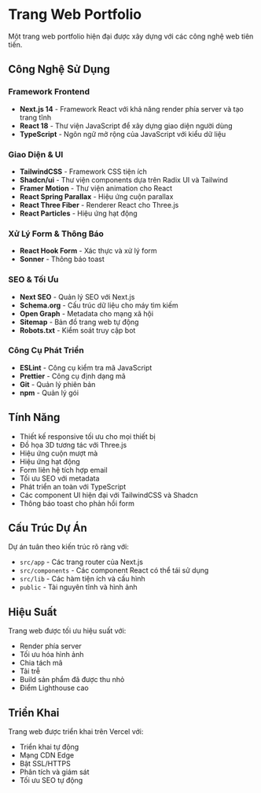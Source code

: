 # Trang Web Portfolio

Một trang web portfolio hiện đại được xây dựng với các công nghệ web tiên tiến.

## Công Nghệ Sử Dụng

### Framework Frontend
- **Next.js 14** - Framework React với khả năng render phía server và tạo trang tĩnh
- **React 18** - Thư viện JavaScript để xây dựng giao diện người dùng
- **TypeScript** - Ngôn ngữ mở rộng của JavaScript với kiểu dữ liệu

### Giao Diện & UI
- **TailwindCSS** - Framework CSS tiện ích
- **Shadcn/ui** - Thư viện components dựa trên Radix UI và Tailwind
- **Framer Motion** - Thư viện animation cho React
- **React Spring Parallax** - Hiệu ứng cuộn parallax
- **React Three Fiber** - Renderer React cho Three.js
- **React Particles** - Hiệu ứng hạt động

### Xử Lý Form & Thông Báo
- **React Hook Form** - Xác thực và xử lý form
- **Sonner** - Thông báo toast

### SEO & Tối Ưu
- **Next SEO** - Quản lý SEO với Next.js
- **Schema.org** - Cấu trúc dữ liệu cho máy tìm kiếm
- **Open Graph** - Metadata cho mạng xã hội
- **Sitemap** - Bản đồ trang web tự động
- **Robots.txt** - Kiểm soát truy cập bot

### Công Cụ Phát Triển
- **ESLint** - Công cụ kiểm tra mã JavaScript
- **Prettier** - Công cụ định dạng mã
- **Git** - Quản lý phiên bản
- **npm** - Quản lý gói

## Tính Năng

- Thiết kế responsive tối ưu cho mọi thiết bị
- Đồ họa 3D tương tác với Three.js
- Hiệu ứng cuộn mượt mà
- Hiệu ứng hạt động
- Form liên hệ tích hợp email
- Tối ưu SEO với metadata
- Phát triển an toàn với TypeScript
- Các component UI hiện đại với TailwindCSS và Shadcn
- Thông báo toast cho phản hồi form

## Cấu Trúc Dự Án

Dự án tuân theo kiến trúc rõ ràng với:
- `src/app` - Các trang router của Next.js
- `src/components` - Các component React có thể tái sử dụng
- `src/lib` - Các hàm tiện ích và cấu hình
- `public` - Tài nguyên tĩnh và hình ảnh

## Hiệu Suất

Trang web được tối ưu hiệu suất với:
- Render phía server
- Tối ưu hóa hình ảnh
- Chia tách mã
- Tải trễ
- Build sản phẩm đã được thu nhỏ
- Điểm Lighthouse cao

## Triển Khai

Trang web được triển khai trên Vercel với:
- Triển khai tự động
- Mạng CDN Edge
- Bật SSL/HTTPS
- Phân tích và giám sát
- Tối ưu SEO tự động
